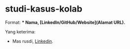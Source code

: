 # studi-kasus-kolab

Format:
**\* Nama, [LinkedIn/GitHub/Website](Alamat URL).** 

Yang keterima:
* Mas rusdi, [Linkedin](https://www.linkedin.com/in/asdfasdfasfd/).
